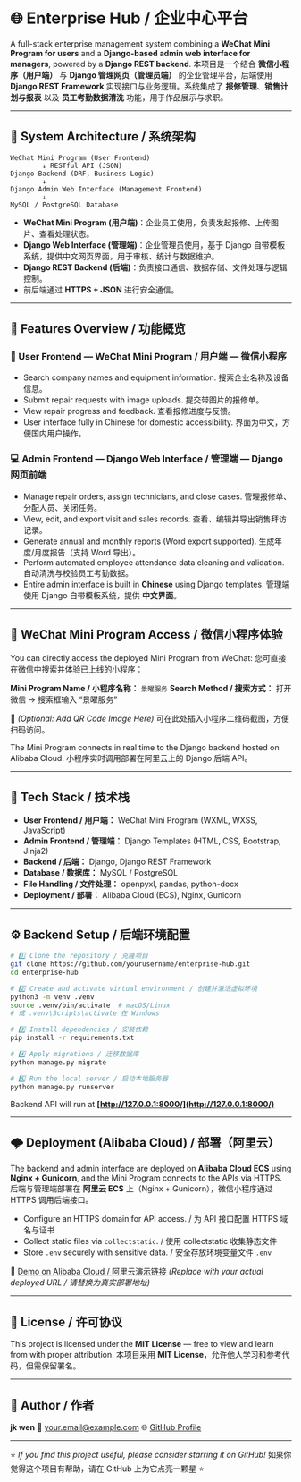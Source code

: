 # 🌐 Enterprise Hub / 企业中心平台

A full-stack enterprise management system combining a **WeChat Mini Program for users** and a **Django-based admin web interface for managers**, powered by a **Django REST backend**.
本项目是一个结合 **微信小程序（用户端）** 与 **Django 管理网页（管理员端）** 的企业管理平台，后端使用 **Django REST Framework** 实现接口与业务逻辑。系统集成了 **报修管理**、**销售计划与报表** 以及 **员工考勤数据清洗** 功能，用于作品展示与求职。

---

## 🧠 System Architecture / 系统架构

```
WeChat Mini Program (User Frontend)
        ↓ RESTful API (JSON)
Django Backend (DRF, Business Logic)
        ↓
Django Admin Web Interface (Management Frontend)
        ↓
MySQL / PostgreSQL Database
```

* **WeChat Mini Program (用户端)**：企业员工使用，负责发起报修、上传图片、查看处理状态。
* **Django Web Interface (管理端)**：企业管理员使用，基于 Django 自带模板系统，提供中文网页界面，用于审核、统计与数据维护。
* **Django REST Backend (后端)**：负责接口通信、数据存储、文件处理与逻辑控制。
* 前后端通过 **HTTPS + JSON** 进行安全通信。

---

## 🚀 Features Overview / 功能概览

### 📱 User Frontend — WeChat Mini Program / 用户端 — 微信小程序

* Search company names and equipment information.
  搜索企业名称及设备信息。
* Submit repair requests with image uploads.
  提交带图片的报修单。
* View repair progress and feedback.
  查看报修进度与反馈。
* User interface fully in Chinese for domestic accessibility.
  界面为中文，方便国内用户操作。

### 💻 Admin Frontend — Django Web Interface / 管理端 — Django 网页前端

* Manage repair orders, assign technicians, and close cases.
  管理报修单、分配人员、关闭任务。
* View, edit, and export visit and sales records.
  查看、编辑并导出销售拜访记录。
* Generate annual and monthly reports (Word export supported).
  生成年度/月度报告（支持 Word 导出）。
* Perform automated employee attendance data cleaning and validation.
  自动清洗与校验员工考勤数据。
* Entire admin interface is built in **Chinese** using Django templates.
  管理端使用 Django 自带模板系统，提供 **中文界面**。

---

## 📱 WeChat Mini Program Access / 微信小程序体验

You can directly access the deployed Mini Program from WeChat:
您可直接在微信中搜索并体验已上线的小程序：

**Mini Program Name / 小程序名称：** `景曜服务`
**Search Method / 搜索方式：** 打开微信 → 搜索框输入 “景曜服务”

📸 *(Optional: Add QR Code Image Here)*
可在此处插入小程序二维码截图，方便扫码访问。

The Mini Program connects in real time to the Django backend hosted on Alibaba Cloud.
小程序实时调用部署在阿里云上的 Django 后端 API。

---

## 🧩 Tech Stack / 技术栈

* **User Frontend / 用户端：** WeChat Mini Program (WXML, WXSS, JavaScript)
* **Admin Frontend / 管理端：** Django Templates (HTML, CSS, Bootstrap, Jinja2)
* **Backend / 后端：** Django, Django REST Framework
* **Database / 数据库：** MySQL / PostgreSQL
* **File Handling / 文件处理：** openpyxl, pandas, python-docx
* **Deployment / 部署：** Alibaba Cloud (ECS), Nginx, Gunicorn

---

## ⚙️ Backend Setup / 后端环境配置

```bash
# 1️⃣ Clone the repository / 克隆项目
git clone https://github.com/yourusername/enterprise-hub.git
cd enterprise-hub

# 2️⃣ Create and activate virtual environment / 创建并激活虚拟环境
python3 -m venv .venv
source .venv/bin/activate  # macOS/Linux
# 或 .venv\Scripts\activate 在 Windows

# 3️⃣ Install dependencies / 安装依赖
pip install -r requirements.txt

# 4️⃣ Apply migrations / 迁移数据库
python manage.py migrate

# 5️⃣ Run the local server / 启动本地服务器
python manage.py runserver
```

Backend API will run at **[http://127.0.0.1:8000/](http://127.0.0.1:8000/)**

---

## 🌩️ Deployment (Alibaba Cloud) / 部署（阿里云）

The backend and admin interface are deployed on **Alibaba Cloud ECS** using **Nginx + Gunicorn**, and the Mini Program connects to the APIs via HTTPS.
后端与管理端部署在 **阿里云 ECS** 上（Nginx + Gunicorn），微信小程序通过 HTTPS 调用后端接口。

* Configure an HTTPS domain for API access. / 为 API 接口配置 HTTPS 域名与证书
* Collect static files via `collectstatic`. / 使用 collectstatic 收集静态文件
* Store `.env` securely with sensitive data. / 安全存放环境变量文件 `.env`

🔗 [Demo on Alibaba Cloud / 阿里云演示链接](https://szjysk.xyz)
*(Replace with your actual deployed URL / 请替换为真实部署地址)*

---

## 📄 License / 许可协议

This project is licensed under the **MIT License** — free to view and learn from with proper attribution.
本项目采用 **MIT License**，允许他人学习和参考代码，但需保留署名。

---

## 👤 Author / 作者

**jk wen**
📧 [your.email@example.com](mailto:your.email@example.com)
🌐 [GitHub Profile](https://github.com/yourusername)

---

⭐ *If you find this project useful, please consider starring it on GitHub!*
如果你觉得这个项目有帮助，请在 GitHub 上为它点亮一颗星 ⭐

